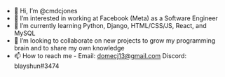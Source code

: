 - 👋 Hi, I’m @cmdcjones
- 👀 I’m interested in working at Facebook (Meta) as a Software Engineer
- 🌱 I’m currently learning Python, Django, HTML/CSS/JS, React, and MySQL
- 💞️ I’m looking to collaborate on new projects to grow my programming brain and to share my own knowledge
- 📫 How to reach me - Email: domecj13@gmail.com Discord: blayshun#3474

<!---
cmdcjones/cmdcjones is a ✨ special ✨ repository because its `README.md` (this file) appears on your GitHub profile.
You can click the Preview link to take a look at your changes.
--->
